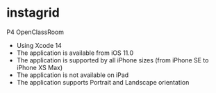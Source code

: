# instagrid
P4 OpenClassRoom
- Using Xcode 14
- The application is available from iOS 11.0
- The application is supported by all iPhone sizes (from iPhone SE to iPhone
XS Max)
- The application is not available on iPad
- The application supports Portrait and Landscape orientation
